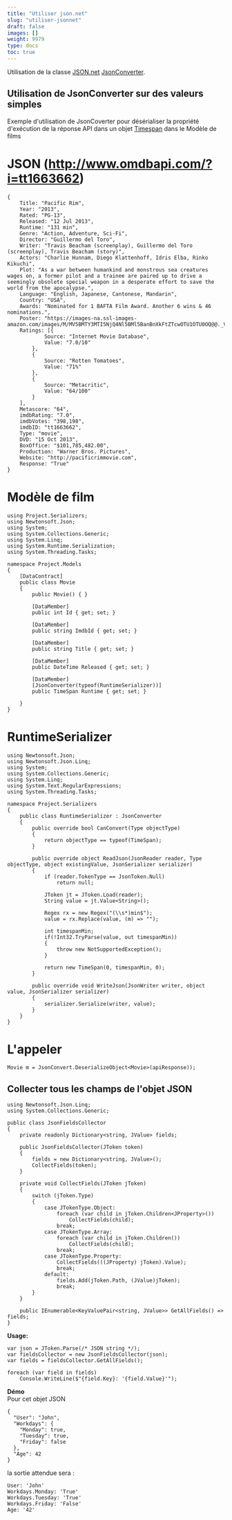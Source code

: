 ```yaml
---
title: "Utiliser json.net"
slug: "utiliser-jsonnet"
draft: false
images: []
weight: 9979
type: docs
toc: true
---
```


Utilisation de la classe [JSON.net](http://www.newtonsoft.com/json) [JsonConverter](http://www.newtonsoft.com/json/help/html/T_Newtonsoft_Json_JsonConverter.htm).

## Utilisation de JsonConverter sur des valeurs simples
Exemple d'utilisation de JsonCoverter pour désérialiser la propriété d'exécution de la réponse API dans un objet [Timespan](https://msdn.microsoft.com/en-us/library/system.timespan(v=vs.110).aspx) dans le Modèle de films

# JSON (http://www.omdbapi.com/?i=tt1663662)

    {
        Title: "Pacific Rim",
        Year: "2013",
        Rated: "PG-13",
        Released: "12 Jul 2013",
        Runtime: "131 min",
        Genre: "Action, Adventure, Sci-Fi",
        Director: "Guillermo del Toro",
        Writer: "Travis Beacham (screenplay), Guillermo del Toro (screenplay), Travis Beacham (story)",
        Actors: "Charlie Hunnam, Diego Klattenhoff, Idris Elba, Rinko Kikuchi",
        Plot: "As a war between humankind and monstrous sea creatures wages on, a former pilot and a trainee are paired up to drive a seemingly obsolete special weapon in a desperate effort to save the world from the apocalypse.",
        Language: "English, Japanese, Cantonese, Mandarin",
        Country: "USA",
        Awards: "Nominated for 1 BAFTA Film Award. Another 6 wins & 46 nominations.",
        Poster: "https://images-na.ssl-images-amazon.com/images/M/MV5BMTY3MTI5NjQ4Nl5BMl5BanBnXkFtZTcwOTU1OTU0OQ@@._V1_SX300.jpg",
        Ratings: [{
                Source: "Internet Movie Database",
                Value: "7.0/10"
            },
            {
                Source: "Rotten Tomatoes",
                Value: "71%"
            },
            {
                Source: "Metacritic",
                Value: "64/100"
            }
        ],
        Metascore: "64",
        imdbRating: "7.0",
        imdbVotes: "398,198",
        imdbID: "tt1663662",
        Type: "movie",
        DVD: "15 Oct 2013",
        BoxOffice: "$101,785,482.00",
        Production: "Warner Bros. Pictures",
        Website: "http://pacificrimmovie.com",
        Response: "True"
    }

# Modèle de film

    using Project.Serializers;
    using Newtonsoft.Json;
    using System;
    using System.Collections.Generic;
    using System.Linq;
    using System.Runtime.Serialization;
    using System.Threading.Tasks;
    
    namespace Project.Models
    {
        [DataContract]
        public class Movie
        {
            public Movie() { }
    
            [DataMember]
            public int Id { get; set; }
    
            [DataMember]
            public string ImdbId { get; set; }
    
            [DataMember]
            public string Title { get; set; }
    
            [DataMember]
            public DateTime Released { get; set; }
    
            [DataMember]
            [JsonConverter(typeof(RuntimeSerializer))]
            public TimeSpan Runtime { get; set; }
    
        }
    }

# RuntimeSerializer

    using Newtonsoft.Json;
    using Newtonsoft.Json.Linq;
    using System;
    using System.Collections.Generic;
    using System.Linq;
    using System.Text.RegularExpressions;
    using System.Threading.Tasks;
    
    namespace Project.Serializers
    {
        public class RuntimeSerializer : JsonConverter
        {
            public override bool CanConvert(Type objectType)
            {
                return objectType == typeof(TimeSpan);
            }
    
            public override object ReadJson(JsonReader reader, Type objectType, object existingValue, JsonSerializer serializer)
            {
                if (reader.TokenType == JsonToken.Null)
                    return null;
    
                JToken jt = JToken.Load(reader);
                String value = jt.Value<String>();
    
                Regex rx = new Regex("(\\s*)min$");
                value = rx.Replace(value, (m) => "");
    
                int timespanMin; 
                if(!Int32.TryParse(value, out timespanMin))
                {
                    throw new NotSupportedException();
                }
    
                return new TimeSpan(0, timespanMin, 0);
            }
    
            public override void WriteJson(JsonWriter writer, object value, JsonSerializer serializer)
            {
                serializer.Serialize(writer, value);
            }
        }
    }

# L'appeler

    Movie m = JsonConvert.DeserializeObject<Movie>(apiResponse));



## Collecter tous les champs de l'objet JSON
    using Newtonsoft.Json.Linq;
    using System.Collections.Generic;

    public class JsonFieldsCollector
    {
        private readonly Dictionary<string, JValue> fields;

        public JsonFieldsCollector(JToken token)
        {
            fields = new Dictionary<string, JValue>();
            CollectFields(token);
        }

        private void CollectFields(JToken jToken)
        {
            switch (jToken.Type)
            {
                case JTokenType.Object:
                    foreach (var child in jToken.Children<JProperty>())
                        CollectFields(child);
                    break;
                case JTokenType.Array:
                    foreach (var child in jToken.Children())
                        CollectFields(child);
                    break;
                case JTokenType.Property:
                    CollectFields(((JProperty) jToken).Value);
                    break;
                default:
                    fields.Add(jToken.Path, (JValue)jToken);
                    break;
            }
        }

        public IEnumerable<KeyValuePair<string, JValue>> GetAllFields() => fields;
    }

**Usage:**

    var json = JToken.Parse(/* JSON string */);
    var fieldsCollector = new JsonFieldsCollector(json);
    var fields = fieldsCollector.GetAllFields();

    foreach (var field in fields)
        Console.WriteLine($"{field.Key}: '{field.Value}'");


**Démo**<br/>
Pour cet objet JSON

    {
      "User": "John",
      "Workdays": {
        "Monday": true,
        "Tuesday": true,
        "Friday": false
      },
      "Age": 42
    }

la sortie attendue sera :

    User: 'John'
    Workdays.Monday: 'True'
    Workdays.Tuesday: 'True'
    Workdays.Friday: 'False'
    Age: '42'


